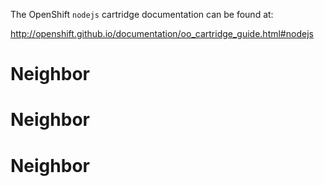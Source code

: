 The OpenShift `nodejs` cartridge documentation can be found at:

http://openshift.github.io/documentation/oo_cartridge_guide.html#nodejs
# Neighbor
# Neighbor
# Neighbor
